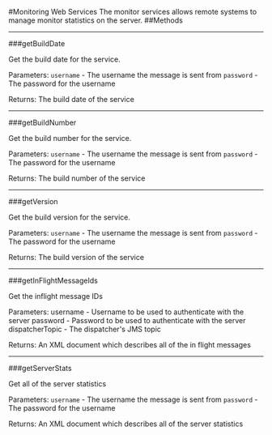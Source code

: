 #Monitoring Web Services
The monitor services allows remote systems to manage monitor statistics on the server.
##Methods
___
###getBuildDate

Get the build date for the service.

Parameters:
`username` - The username the message is sent from
`password` - The password for the username

Returns:
The build date of the service
___
###getBuildNumber

Get the build number for the service.

Parameters:
`username` - The username the message is sent from
`password` - The password for the username

Returns:
The build number of the service
___
###getVersion

Get the build version for the service.

Parameters:
`username` - The username the message is sent from
`password` - The password for the username

Returns:
The build version of the service
___
###getInFlightMessageIds

Get the inflight message IDs

Parameters:
username - Username to be used to authenticate with the server
password - Password to be used to authenticate with the server
dispatcherTopic - The dispatcher's JMS topic

Returns:
An XML document which describes all of the in flight messages
___
###getServerStats

Get all of the server statistics

Parameters:
`username` - The username the message is sent from
`password` - The password for the username

Returns:
An XML document which describes all of the server statistics